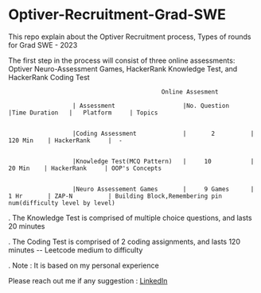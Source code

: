 # Optiver-Recruitment-Grad-SWE
This repo explain about the  Optiver Recruitment process, Types of rounds for Grad SWE - 2023

The first step in the process will consist of three online assessments: Optiver Neuro-Assessment Games, 
HackerRank Knowledge Test, and HackerRank Coding Test

                                               Online Assesment
                                               
                      | Assessment                   |No. Question      |Time Duration   |   Platform     | Topics
 
 
                      |Coding Assessment             |       2          |     120 Min    | HackerRank     |  -
 
 
                      |Knowledge Test(MCQ Pattern)   |     10           |      20 Min    | HackerRank     | OOP's Concepts
 
 
                      |Neuro Assessement Games       |     9 Games      |     1 Hr       | ZAP-N          | Building Block,Remembering pin num(difficulty level by level)
                      


. The Knowledge Test is comprised of multiple choice questions, and lasts 20 minutes

. The Coding Test is comprised of 2 coding assignments, and lasts 120 minutes -- Leetcode medium to difficulty

. Note : It is based on my personal experience

 Please reach out me if any suggestion :  <a href="www.linkedin.com/in/vijaysadhuram/" target="_blank">LinkedIn</a>






